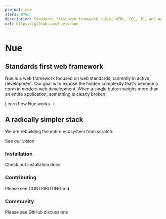 ```yaml
---
project: nue
stars: 8786
description: Standards first web framework taking HTML, CSS, JS, and WASM to their peak
url: https://github.com/nuejs/nue
---
```


Nue   
======

Standards first web framework
-----------------------------

Nue is a web framework focused on web standards, currently in active development. Our goal is to expose the hidden complexity that's become a norm in modern web development. When a single button weighs more than an entire application, something is clearly broken.

Learn how Nue works →

A radically simpler stack
-------------------------

We are rebuilding the entire ecosystem from scratch:

See our vision

### Installation

Check out installation docs

### Contributing

Please see CONTRIBUTING.md

### Community

Please see GitHub discussions
